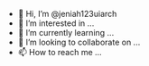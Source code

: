 - 👋 Hi, I’m @jeniah123uiarch
- 👀 I’m interested in ...
- 🌱 I’m currently learning ...
- 💞️ I’m looking to collaborate on ...
- 📫 How to reach me ...

<!---
jeniah123uiarch/jeniah123uiarch is a ✨ special ✨ repository because its `README.md` (this file) appears on your GitHub profile.
You can click the Preview link to take a look at your changes.
--->
